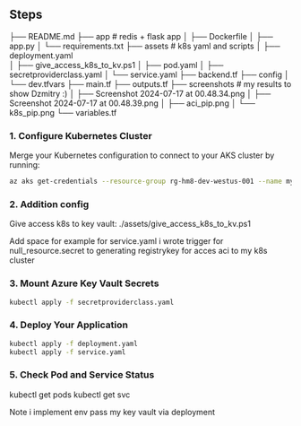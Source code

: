 ## Steps


├── README.md
├── app                                 # redis + flask app
│   ├── Dockerfile
│   ├── app.py
│   └── requirements.txt
├── assets                              # k8s yaml and scripts
│   ├── deployment.yaml     
│   ├── give_access_k8s_to_kv.ps1
│   ├── pod.yaml
│   ├── secretproviderclass.yaml
│   └── service.yaml
├── backend.tf
├── config
│   └── dev.tfvars
├── main.tf
├── outputs.tf
├── screenshots                                     # my results to show Dzmitry :)
│   ├── Screenshot 2024-07-17 at 00.48.34.png
│   ├── Screenshot 2024-07-17 at 00.48.39.png
│   ├── aci_pip.png
│   └── k8s_pip.png
└── variables.tf

### 1. Configure Kubernetes Cluster

Merge your Kubernetes configuration to connect to your AKS cluster by running:

```sh
az aks get-credentials --resource-group rg-hm8-dev-westus-001 --name myAKSCluster
```


### 2. Addition config

Give access k8s to key vault: ./assets/give_access_k8s_to_kv.ps1

Add space for example for service.yaml i wrote trigger for null_resource.secret to generating registrykey for acces aci to my k8s cluster


### 3. Mount Azure Key Vault Secrets
```sh
kubectl apply -f secretproviderclass.yaml    
```


### 4. Deploy Your Application
```sh
kubectl apply -f deployment.yaml
kubectl apply -f service.yaml
```

### 5. Check Pod and Service Status
kubectl get pods
kubectl get svc

Note i implement env pass my key vault via deployment


